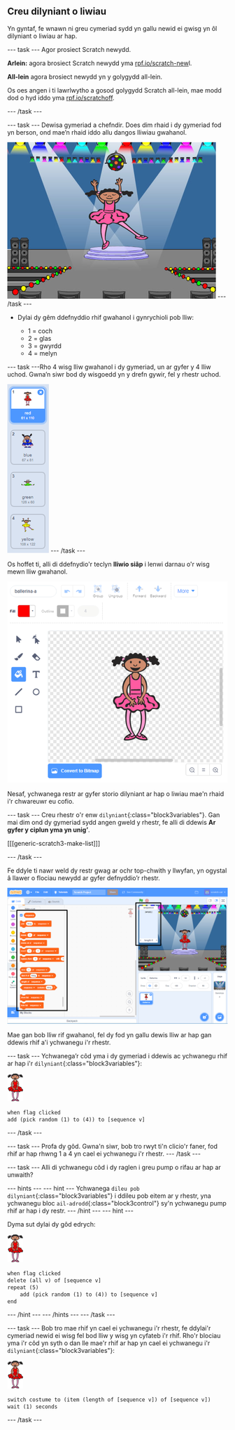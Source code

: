 ## Creu dilyniant o liwiau

Yn gyntaf, fe wnawn ni greu cymeriad sydd yn gallu newid ei gwisg yn ôl dilyniant o liwiau ar hap.

\--- task \--- Agor prosiect Scratch newydd.

**Arlein:** agora brosiect Scratch newydd yma [rpf.io/scratch-new](https://rpf.io/scratchon)l.

**All-lein** agora brosiect newydd yn y golygydd all-lein.

Os oes angen i ti lawrlwytho a gosod golygydd Scratch all-lein, mae modd dod o hyd iddo yma [rpf.io/scratchoff](https://rpf.io/scratchoff).

\--- /task \---

\--- task \--- Dewisa gymeriad a chefndir. Does dim rhaid i dy gymeriad fod yn berson, ond mae’n rhaid iddo allu dangos lliwiau gwahanol.

![sgrinlun](images/colour-sprite.png) \--- /task \---

+ Dylai dy gêm ddefnyddio rhif gwahanol i gynrychioli pob lliw:
    
    + 1 = coch
    + 2 = glas
    + 3 = gwyrdd
    + 4 = melyn

\--- task \---Rho 4 wisg lliw gwahanol i dy gymeriad, un ar gyfer y 4 lliw uchod. Gwna’n siwr bod dy wisgoedd yn y drefn gywir, fel y rhestr uchod.

![sgrinlun](images/colour-costume.png) \--- /task \---

Os hoffet ti, alli di ddefnydio'r teclyn **lliwio siâp** i lenwi darnau o'r wisg mewn lliw gwahanol.

![lliw-a-siâp](images/color-a-shape.png)

Nesaf, ychwanega restr ar gyfer storio dilyniant ar hap o liwiau mae'n rhaid i'r chwareuwr eu cofio.

\--- task \--- Creu rhestr o'r enw `dilyniant`{:class="block3variables"}. Gan mai dim ond dy gymeriad sydd angen gweld y rhestr, fe alli di ddewis **Ar gyfer y ciplun yma yn unig’**.

[[[generic-scratch3-make-list]]]

\--- /task \---

Fe ddyle ti nawr weld dy restr gwag ar ochr top-chwith y llwyfan, yn ogystal â llawer o flociau newydd ar gyfer defnyddio’r rhestr.

![sgrinlun](images/colour-list-blocks-annotated.png)

Mae gan bob lliw rif gwahanol, fel dy fod yn gallu dewis lliw ar hap gan ddewis rhif a'i ychwanegu i'r rhestr.

\--- task \--- Ychwanega’r côd yma i dy gymeriad i ddewis ac ychwanegu rhif ar hap i'r `dilyniant`{:class="block3variables"}:

![ballerina](images/ballerina.png)

```blocks3
when flag clicked
add (pick random (1) to (4)) to [sequence v]
```

\--- /task \---

\--- task \--- Profa dy gôd. Gwna'n siwr, bob tro rwyt ti'n clicio'r faner, fod rhif ar hap rhwng 1 a 4 yn cael ei ychwanegu i'r rhestr. \--- /task \---

\--- task \--- Alli di ychwanegu côd i dy raglen i greu pump o rifau ar hap ar unwaith?

\--- hints \--- \--- hint \--- Ychwanega `dileu pob dilyniant`{:class="block3variables"} i ddileu pob eitem ar y rhestr, yna ychwanegu bloc `ail-adrodd`{:class="block3control"} sy'n ychwanegu pump rhif ar hap i dy restr. \--- /hint \--- \--- hint \---

Dyma sut dylai dy gôd edrych:

![ballerina](images/ballerina.png)

```blocks3
when flag clicked
delete (all v) of [sequence v]
repeat (5)
    add (pick random (1) to (4)) to [sequence v]
end
```

\--- /hint \--- \--- /hints \--- \--- /task \---

\--- task \--- Bob tro mae rhif yn cael ei ychwanegu i'r rhestr, fe ddylai'r cymeriad newid ei wisg fel bod lliw y wisg yn cyfateb i'r rhif. Rho'r blociau yma i'r côd yn syth o dan lle mae'r rhif ar hap yn cael ei ychwanegu i'r `dilyniant`{:class="block3variables"}:

![ballerina](images/ballerina.png)

```blocks3
switch costume to (item (length of [sequence v]) of [sequence v])
wait (1) seconds
```

\--- /task \---